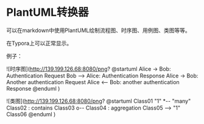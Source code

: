 # PlantUML转换器

可以在markdown中使用PlantUML绘制流程图、时序图、用例图、类图等等。

在Typora上可以正常显示。

例子：

![时序图](http://139.199.126.68:8080/png?
    @startuml
    Alice -> Bob: Authentication Request
    Bob --> Alice: Authentication Response
    Alice -> Bob: Another authentication Request
    Alice <-- Bob: another authentication Response
    @enduml
)

![类图](http://139.199.126.68:8080/png?
@startuml
Class01 "1" *-- "many" Class02 : contains
Class03 o-- Class04 : aggregation
Class05 --> "1" Class06
@enduml
)


